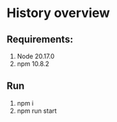 # History overview

## Requirements:
1. Node 20.17.0
2. npm 10.8.2

## Run 
1. npm i
2. npm run start